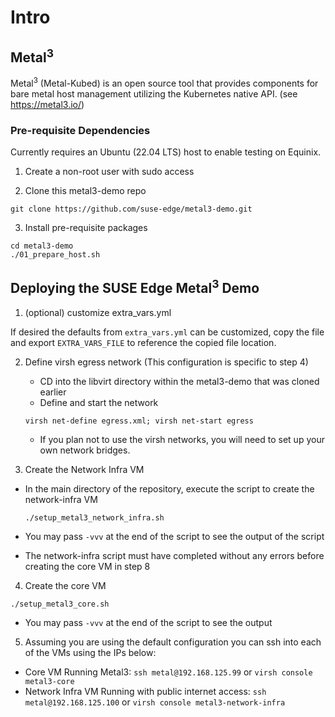 # Intro

## Metal<sup>3</sup>

Metal<sup>3</sup> (Metal-Kubed) is an open source tool that provides components for bare metal host management utilizing
the Kubernetes native API. (see https://metal3.io/)

### Pre-requisite Dependencies

Currently requires an Ubuntu (22.04 LTS) host to enable testing on Equinix.

1. Create a non-root user with sudo access

2. Clone this metal3-demo repo

```shell
git clone https://github.com/suse-edge/metal3-demo.git
```

3. Install pre-requisite packages

```shell
cd metal3-demo
./01_prepare_host.sh
```

## Deploying the SUSE Edge Metal<sup>3</sup> Demo

1. (optional) customize extra_vars.yml

If desired the defaults from `extra_vars.yml` can be customized, copy the file and export `EXTRA_VARS_FILE` to reference the copied file location.

2. Define virsh egress network (This configuration is specific to step 4)
    - CD into the libvirt directory within the metal3-demo that was cloned earlier
    - Define and start the network
   ```shell
   virsh net-define egress.xml; virsh net-start egress
   ```
    - If you plan not to use the virsh networks, you will need to set up your own network bridges.

3. Create the Network Infra VM

- In the main directory of the repository, execute the script to create the network-infra VM

  ```shell
  ./setup_metal3_network_infra.sh
  ```

- You may pass `-vvv` at the end of the script to see the output of the script
- The network-infra script must have completed without any errors before creating the core VM in step 8

4. Create the core VM

  ```shell
  ./setup_metal3_core.sh
  ```

- You may pass `-vvv` at the end of the script to see the output

5. Assuming you are using the default configuration you can ssh into each of the VMs using the IPs below:

- Core VM Running Metal3: `ssh metal@192.168.125.99` or `virsh console metal3-core`
- Network Infra VM Running with public internet access: `ssh metal@192.168.125.100` or `virsh console metal3-network-infra`
